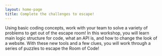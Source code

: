 ```yaml
---
layout: home-page
title: Complete the challenges to escape!
---
```


Using basic coding concepts, work with your team to solve a variety of problems to get out of the escape room! In this workshop, you will learn main logic structure for code, what an API is, and how to change the look of a website. With these new tools and a few clues, you will work through a series of puzzles to escape the Room of Code!